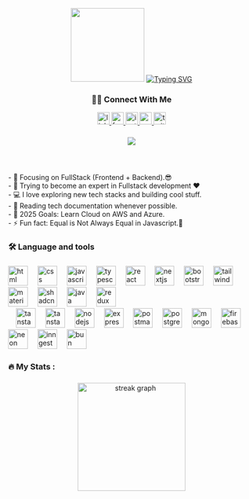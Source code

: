 <div align="center">
  <img height="150" src="https://media.giphy.com/media/M9gbBd9nbDrOTu1Mqx/giphy.gif"  />
  <a href="https://git.io/typing-svg"><img src="https://readme-typing-svg.demolab.com?font=Fira+Code&weight=500&size=24&pause=1000&width=435&lines=Hello%2C+There!+%F0%9F%96%96;This+is+Abhiraj+Rajput....;Nice+to+meet+you!" alt="Typing SVG" /></a>
</div>

###
<h3 align="center">👩‍💻 Connect With Me</h3>
<div align="center">
<a href="https://www.linkedin.com/in/aiviraj-rajput/" target="_blank">
  <img src="https://img.shields.io/static/v1?message=LinkedIn&logo=linkedin&label=&color=0077B5&logoColor=white&labelColor=&style=for-the-badge" height="25" alt="linkedin logo" />
</a>
<a href="https://www.facebook.com/rajurajputrocks.rajurajputrocks" target="_blank">
  <img src="https://img.shields.io/static/v1?message=Facebook&logo=facebook&label=&color=1877F2&logoColor=white&labelColor=&style=for-the-badge" height="25" alt="facebook logo" />
</a>
<a href="https://www.instagram.com/raju_rajput45/" target="_blank">
  <img src="https://img.shields.io/static/v1?message=Instagram&logo=instagram&label=&color=E4405F&logoColor=white&labelColor=&style=for-the-badge" height="25" alt="instagram logo" />
</a>
<a href="mailto:rajusinghrajp32@outlook.com">
  <img src="https://img.shields.io/static/v1?message=Gmail&logo=gmail&label=&color=D14836&logoColor=white&labelColor=&style=for-the-badge" height="25" alt="gmail logo" />
</a>
<a href="https://x.com/Abhi_Raju07" target="_blank">
  <img src="https://img.shields.io/static/v1?message=Twitter&logo=twitter&label=&color=1DA1F2&logoColor=white&labelColor=&style=for-the-badge" height="25" alt="twitter logo" />
</a>
</div>

###

<div align="center">
  <img src="https://visitor-badge.laobi.icu/badge?page_id=abhiraj021.abhiraj021&"  />
</div>

###

<p align="left"><br><br>- 🔭 Focusing on FullStack (Frontend + Backend).😎<br>- 🌱 Trying to become an expert in Fullstack development ❤<br>- 💻 I love exploring new tech stacks and building cool stuff.<br>- 📰 Reading tech documentation whenever possible.<br>- 🥅 2025 Goals: Learn Cloud on AWS and Azure.<br>- ⚡ Fun fact: Equal is Not Always Equal in Javascript.🤣</p>

###

<h3 align="left">🛠 Language and tools</h3>

###

<div align="left">
  <img src="https://cdn.jsdelivr.net/gh/devicons/devicon/icons/html5/html5-original-wordmark.svg" height="40" alt="html logo" />
<img width="12" />
<img src="https://cdn.jsdelivr.net/gh/devicons/devicon/icons/css3/css3-original-wordmark.svg" height="40" alt="css logo" />
<img width="12" />
<img src="https://cdn.jsdelivr.net/gh/devicons/devicon/icons/javascript/javascript-original.svg" height="40" alt="javascript logo" />
<img width="12" />
<img src="https://cdn.jsdelivr.net/gh/devicons/devicon/icons/typescript/typescript-original.svg" height="40" alt="typescript logo" />
<img width="12" />
<img src="https://cdn.jsdelivr.net/gh/devicons/devicon/icons/react/react-original-wordmark.svg" height="40" alt="react logo" />
<img width="12" />
<img src="https://img.icons8.com/fluent-systems-filled/512/40C057/nextjs.png" height="40" alt="nextjs logo" />
<img width="12" />
<img src="https://cdn.jsdelivr.net/gh/devicons/devicon/icons/bootstrap/bootstrap-original-wordmark.svg" height="40" alt="bootstrap logo" />
<img width="12" />
<img src="https://encrypted-tbn0.gstatic.com/images?q=tbn:ANd9GcStVklzfGsO-6hPFSuutVa0ingPtO5KZgg2vA-irnqZosRmpp4HHc12Ir-taFq3oO4ujPo&usqp=CAU" height="40" alt="tailwind logo" />
<img width="12" />
<img src="https://cdn.jsdelivr.net/gh/devicons/devicon/icons/materialui/materialui-original.svg" height="40" alt="material ui logo" />
<img width="12" />
<!-- No official logo for ShadCN, use a placeholder or skip -->
<img src="https://refine.ams3.cdn.digitaloceanspaces.com/blog/2024-03-19-ts-shadcn/social.png" height="40" alt="shadcn logo" />
<img width="12" />
<img src="https://cdn.jsdelivr.net/gh/devicons/devicon/icons/java/java-original-wordmark.svg" height="40" alt="java logo" />
<img width="12" />
<!-- Redux -->
<img src="https://cdn.jsdelivr.net/gh/devicons/devicon/icons/redux/redux-original.svg" height="40" alt="redux logo" /><br>
<img width="12" />
<!-- No official TanStack Router logo, using a placeholder -->
<img src="https://miro.medium.com/v2/resize:fit:1400/1*M1pF2WquQXgw82L6_2Ag-g.jpeg" height="40" alt="tanstack router logo" />
<img width="12" />
<!-- No official TanStack Query logo, using placeholder -->
<img src="https://miro.medium.com/v2/resize:fit:1400/0*MmlDCT4vy7uZhsoL.png" height="40" alt="tanstack query logo" />
<img width="12" />
<img src="https://cdn.jsdelivr.net/gh/devicons/devicon/icons/nodejs/nodejs-original-wordmark.svg" height="40" alt="nodejs logo" />
<img width="12" />
<img src="https://logowik.com/content/uploads/images/express-js1720895488.logowik.com.webp" height="40" alt="express logo" />
<img width="12" />
<img src="https://cdn.jsdelivr.net/gh/devicons/devicon/icons/postman/postman-original.svg" height="40" alt="postman logo" />
<img width="12" />
<img src="https://cdn.jsdelivr.net/gh/devicons/devicon/icons/postgresql/postgresql-original-wordmark.svg" height="40" alt="postgres logo" />
<img width="12" />
<img src="https://cdn.jsdelivr.net/gh/devicons/devicon/icons/mongodb/mongodb-original-wordmark.svg" height="40" alt="mongodb logo" />
<img width="12" />
<img src="https://cdn.jsdelivr.net/gh/devicons/devicon/icons/firebase/firebase-plain-wordmark.svg" height="40" alt="firebase logo" />
<img width="12" />
<!-- Neon does not have an icon in devicon, using a placeholder -->
<img src="https://avatars.githubusercontent.com/u/77690634?s=280&v=4" height="40" alt="neon logo" />
<img width="12" />
<!-- Inngest no icon, using placeholder -->
<img src="https://uploads.productlane.com/7de2d567e5c5fe9977fc4345834387ec.png" height="40" alt="inngest logo" />
<img width="12" />
<!-- Bun no official icon, using placeholder -->
<img src="https://encrypted-tbn0.gstatic.com/images?q=tbn:ANd9GcR_poHZD7zedIFVi_xyvSwkXCSsfmhNYElEQA&s" height="40" alt="bun logo" />

</div>

###

<h3 align="left">🔥   My Stats :</h3>

###

<div align="center">
  <img src="https://github-readme-streak-stats.herokuapp.com/?user=abhiraj021&theme=dark&hide_border=false&border_radius=5" height="220" alt="streak graph" />
</div>


###
